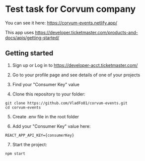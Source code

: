 # Test task for Corvum company

You can see it here: https://corvum-events.netlify.app/

This app uses https://developer.ticketmaster.com/products-and-docs/apis/getting-started/

## Getting started

1. Sign up or Log in to https://developer-acct.ticketmaster.com/

2. Go to your profile page and see details of one of your projects

3. Find your "Consumer Key" value

4. Clone this repository to your folder:

```
git clone https://github.com/VladFo01/corvum-events.git
cd corvum-events
```

5. Create .env file in the root folder

6. Add your "Consumer Key" value here:

```
REACT_APP_API_KEY={consumerKey}
```

7. Start the project:

```
npm start
```